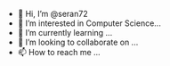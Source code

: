 - 👋 Hi, I’m @seran72
- 👀 I’m interested in Computer Science...
- 🌱 I’m currently learning ...
- 💞️ I’m looking to collaborate on ...
- 📫 How to reach me ...

<!---
seran72/seran72 is a ✨ special ✨ repository because its `README.md` (this file) appears on your GitHub profile.
You can click the Preview link to take a look at your changes.
--->
